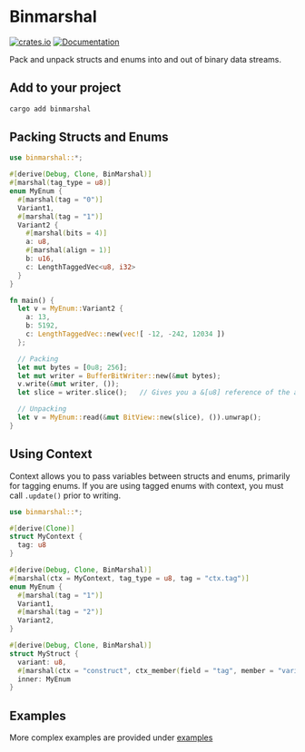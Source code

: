 # Binmarshal
[![crates.io](https://img.shields.io/crates/v/binmarshal.svg)](https://crates.io/crates/binmarshal)
[![Documentation](https://docs.rs/binmarshal/badge.svg)](https://docs.rs/binmarshal)

Pack and unpack structs and enums into and out of binary data streams.

## Add to your project
```bash
cargo add binmarshal
```

## Packing Structs and Enums
```rust
use binmarshal::*;

#[derive(Debug, Clone, BinMarshal)]
#[marshal(tag_type = u8)]
enum MyEnum {
  #[marshal(tag = "0")]
  Variant1,
  #[marshal(tag = "1")]
  Variant2 {
    #[marshal(bits = 4)]
    a: u8,
    #[marshal(align = 1)]
    b: u16,
    c: LengthTaggedVec<u8, i32>
  }
}

fn main() {
  let v = MyEnum::Variant2 {
    a: 13,
    b: 5192,
    c: LengthTaggedVec::new(vec![ -12, -242, 12034 ])
  };

  // Packing
  let mut bytes = [0u8; 256];
  let mut writer = BufferBitWriter::new(&mut bytes);
  v.write(&mut writer, ());
  let slice = writer.slice();   // Gives you a &[u8] reference of the appropriate length, as a subset of "bytes"

  // Unpacking
  let v = MyEnum::read(&mut BitView::new(slice), ()).unwrap();
}
```

## Using Context
Context allows you to pass variables between structs and enums, primarily for tagging enums. If you are using tagged enums with context, you must call `.update()` prior to writing.

```rust
use binmarshal::*;

#[derive(Clone)]
struct MyContext {
  tag: u8
}

#[derive(Debug, Clone, BinMarshal)]
#[marshal(ctx = MyContext, tag_type = u8, tag = "ctx.tag")]
enum MyEnum {
  #[marshal(tag = "1")]
  Variant1,
  #[marshal(tag = "2")]
  Variant2,
}

#[derive(Debug, Clone, BinMarshal)]
struct MyStruct {
  variant: u8,
  #[marshal(ctx = "construct", ctx_member(field = "tag", member = "variant"))]
  inner: MyEnum
}
```

## Examples
More complex examples are provided under [examples](https://github.com/GrappleRobotics/binmarshal/tree/master/examples)